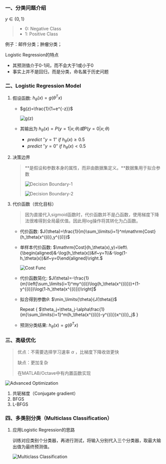 ### 一、分类问题介绍

$y\in\{0,1\}$

> * 0: Negative Class
> * 1: Positive Class

例子：邮件分类；肿瘤分类；

Logistic Regression的特点

* 其预测值介于0-1间，而不会大于1或小于0
* 事实上并不是回归，而是分类，命名属于历史问题

### 二、Logistic Regression Model

1. 假设函数: $h_\theta(x)=g(\theta^Tx)$ 

   * $g(z)=\frac{1}{1+e^{-z}}$ 

     ![g(z)](https://cdn.jsdelivr.net/gh/321hjd/ImageBed/MachineLearning/Logistic-Regression/sigmoid-func.jpg)

   * 其输出为 $h_\theta(x)=P(y=1|x;\theta)或P(y=0|x;\theta)$ 

     * $predict~''y=1''~if~h_\theta(x)\ge0.5$
     * $predict~''y=0''~if~h_\theta(x)<0.5$

2. 决策边界

   > **是假设和参数本身的属性，而非由数据集定义。**数据集用于拟合参数
   >
   > ![Decision Boundary-1](https://cdn.jsdelivr.net/gh/321hjd/ImageBed/MachineLearning/Logistic-Regression/Decision-Boundary-1.jpg)
   >
   > ![Decision Boundary-2](https://cdn.jsdelivr.net/gh/321hjd/ImageBed/MachineLearning/Logistic-Regression/Decision-Boundary-2.jpg)

3. 代价函数（优化目标）

   > 因为直接代入sigmoid函数时，代价函数并不是凸函数，使用梯度下降法很难得到全局最优值。因此用log操作将其转化为凸函数。

   * 代价函数: $J(\theta)=\frac{1}{m}\sum_\limits{i=1}^m\mathrm{Cost}(h_\theta(x^{(i)},y^{(i)})$

   * 单样本代价函数: $\mathrm{Cost}(h_\theta(x),y)=\left\{\begin{aligned}&-\log(h_\theta(x))&if~y=1\\&-\log(1-h_\theta(x))&if~y=0\end{aligned}\right.$

     ![Cost Func](https://cdn.jsdelivr.net/gh/321hjd/ImageBed/MachineLearning/Logistic-Regression/-logh(x).jpg)

   * 代价函数简化: $J(\theta)=-\frac{1}{m}\left[\sum_\limits{i=1}^my^{(i)}\log(h_\theta(x^{(i)}))+(1-y^{(i)})\log(1-h_\theta(x^{(i)}))\right]$ 

   * 拟合得到参数$\theta$: $\min_\limits{\theta}{J(\theta)}$ 

     Repeat {
     $\theta_j=\theta_j-\alpha\frac{1}{m}\sum_\limits{i=1}^m(h_\theta(x^{(i)})-y^{(i)})x^{(i)}_j$ 
     }

   * 预测分类结果: $h_\theta(x)=g(\theta^Tx)$ 

### 三、高级优化

> 优点：不需要选择学习速率 $\alpha$ ，比梯度下降收敛更快
>
> 缺点：更加复杂
>
> 在MATLAB/Octave中有内置函数实现

![Advanced Optimization](https://cdn.jsdelivr.net/gh/321hjd/ImageBed/MachineLearning/Logistic-Regression/Advanced-Optimization.jpg)

1. 共轭梯度（Conjugate gradient）
2. BFGS
3. L-BFGS

### 四、多类别分类（Multiclass Classification）

1. 应用Logistic Regression的思路

   训练对应类别个分类器，再进行测试，将输入分别代入三个分类器，取最大输出值为最终预测值。

   ![Multiclass Classification](https://cdn.jsdelivr.net/gh/321hjd/ImageBed/MachineLearning/Logistic-Regression/Multiclass-Classification.jpg)

